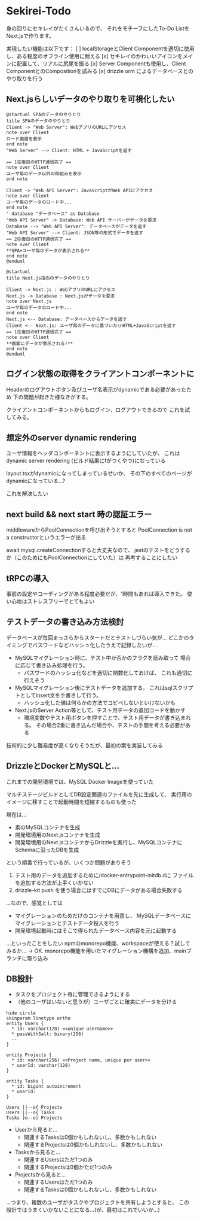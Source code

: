 # Sekirei-Todo
身の回りにセキレイがたくさんいるので、
それをモチーフにしたTo-Do ListをNext.jsで作ります。

実現したい機能は以下です：
[ ] localStorageとClient Componentを適切に使用し、ある程度のオフライン使用に耐える
[x] セキレイのかわいいアイコンをメインに配置して、リアルに尻尾を振る
[x] Server Componentも使用し、Client ComponentとのCompositionを試みる
[x] drizzle orm によるデータベースとのやり取りを行う

## Next.jsらしいデータのやり取りを可視化したい
```plantuml
@startuml SPAのデータのやりとり
title SPAのデータのやりとり
Client -> "Web Server": WebアプリのURLにアクセス
note over Client
ロード画面を表示
end note
"Web Server" --> Client: HTML + JavaScriptを返す

== 1往復目のHTTP通信完了 ==
note over Client
ユーザ毎のデータ以外の枠組みを表示
end note

Client -> "Web API Server": JavaScriptがWeb APIにアクセス
note over Client
ユーザ毎のデータのロード中...
end note
' database "データベース" as Database
"Web API Server" -> Database: Web API サーバーがデータを要求
Database --> "Web API Server": データベースがデータを返す
"Web API Server" --> Client: JSON等の形式でデータを返す
== 2往復目のHTTP通信完了 ==
note over Client
**SPA+ユーザ毎のデータが表示される**
end note
@enduml
```

```plantuml
@startuml
title Next.js指向のデータのやりとり

Client -> Next.js : WebアプリのURLにアクセス
Next.js -> Database : Next.jsがデータを要求
note over Next.js
ユーザ毎のデータのロード中...
end note
Next.js <-- Database: データベースからデータを返す
Client <-- Next.js: ユーザ毎のデータに基づいた\nHTML+JavaScriptを返す
== 1往復目のHTTP通信完了 ==
note over Client
**画面にデータが表示される!**
end note
@enduml
```

## ログイン状態の取得をクライアントコンポーネントに
Headerのログアウトボタン及びユーザ名表示がdynamicである必要があったため
下の問題が起きた様なきがする。

クライアントコンポーネントからもログイン、ログアウトできるので
これを試してみる。

## 想定外のserver dynamic rendering
ユーザ情報をヘッダコンポーネントに表示するようにしていたが、
これはdynamic server rendering (ビルド結果にfがつくやつ)になっている

layout.tsxがdynamicになってしまっているせいか、
その下のすべてのページがdynamicになっている...?

これを解決したい

## next build && next start 時の認証エラー
middlewareからPoolConnectionを呼び出そうとすると
PoolConnection is not a constructorというエラーが出る

await mysql.createConnectionすると大丈夫なので、
jestのテストをどうするか（このためにもPoolConnectionにしていた）は
再考することにしたい

## tRPCの導入
事前の設定やコーディングがある程度必要だが、1時間もあれば導入できた。
使い心地はストレスフリーでとてもよい

## テストデータの書き込み方法検討
データベースが毎回まっさらからスタートだとテストしづらい気が...
どこかのタイミングでパスワードなどハッシュ化したうえで記録したいが...
- MySQLマイグレーション時に、テスト中か否かのフラグを読み取って
場合に応じて書き込み処理を行う。
  - パスワードのハッシュ化などを適切に関数化しておけば、
  これも適切に行えそう
- MySQLマイグレーション後にテストデータを追加する。
これはsqlスクリプトとしてinsert文を手書きして行う。
  - ハッシュ化した値は何らかの方法でコピペしないといけないかも
- Next.jsのServer Action等として、テスト用データの追加コードを動かす
  - 環境変数やテスト用ボタンを押すことで、テスト用データが書き込まれる。
  その場合2重に書き込んだ場合や、テストの手間を考える必要がある

技術的に少し難易度が高くなりそうだが、最初の案を実装してみる

## DrizzleとDockerとMySQLと...
これまでの開発環境では、MySQL Docker Imageを使っていた

マルチステージビルドとしてDB設定関連のファイルを先に生成して、
実行用のイメージに移すことで起動時間を短縮するものも使った

現在は...
- 素のMySQLコンテナを生成
- 開発環境用のNext.jsコンテナを生成
- 開発環境用のNext.jsコンテナからDrizzleを実行し、MySQLコンテナにSchemaに沿ったDBを生成

という順番で行っているが、いくつか問題がありそう
1. テスト用のデータを追加するために/docker-entrypoint-initdb.dに
ファイルを追加する方法が上手くいかない
2. drizzle-kit push を使う場合にはすでにDBにデータがある場合失敗する

...なので、感覚としては
- マイグレーションのためだけのコンテナを用意し、
MySQLデータベースにマイグレーションとテストデータ投入を行う
- 開発環境起動時にはそこで得られたデータベース内容を元に起動する

...といったことをしたい
npmのmonorepo機能、workspaceが使える？試してみるか...
→ OK. monorepo機能を用いたマイグレーション機構を追加、mainブランチに取り込み

## DB設計
- タスクをプロジェクト毎に管理できるようにする
- （他のユーザはいないと思うが）ユーザごとに確実にデータを分ける

```plantuml
hide circle
skinparam linetype ortho
entity Users {
  * id: varchar(128) <<unique username>>
  * passWithSalt: binary(256)
  --
}

entity Projects {
  * id: varchar(256) <<Project name, unique per user>>
  * userId: varchar(128)
}

entity Tasks {
  * id: bigint autoincrement
  * userId: 
}

Users ||--o{ Projects
Users ||--o{ Tasks
Tasks }o--o| Projects
```
- Userから見ると...
  - 関連するTasksは0個かもしれないし、多数かもしれない
  - 関連するProjectsは0個かもしれないし、多数かもしれない
- Tasksから見ると...
  - 関連するUsersはただ1つのみ
  - 関連するProjectsは0個かただ1つのみ
- Projectsから見ると...
  - 関連するUsersはただ1つのみ
  - 関連するTasksは0個かもしれないし、多数かもしれない

...つまり、複数のユーザがタスクやプロジェクトを共有しようとすると、
この設計ではうまくいかないことになる...(が、最初はこれでいいか...)



